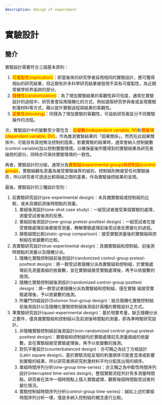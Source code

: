 ```yaml
---
description: design of experiment
---
```


# 實驗設計

## 簡介

實驗設計需要符合三個基本原則：

1. <mark style="color:red;">可複製性(replication)</mark>：即當後來的研究學者採用相同的實驗設計，應可獲得相似的研究結果，但近期有許多科學研究結果被發現不具有可複製性，為近期常被學術界詬病的部分。
2. <mark style="color:red;">隨機性(randomization)</mark>：為了增加實驗結果的客觀性與可信度，通常在實驗設計的過程中，研究者會採用隨機化的方式，例如選取研究參與者或呈現實驗刺激材料等方式，藉以提升實驗過程與結果的客觀性。
3. <mark style="color:red;">區集性(blocking)</mark>：同樣為了增加實驗的客觀性，可協助研究者區分不同實驗操作的流程。

次，實驗設計中的變數至少需包含：<mark style="color:red;">自變數(independent variable, IV)</mark>和<mark style="color:red;">應變項(dependent variable, DV)</mark>，作為推測實驗結果的「因果關係」，然而在此因果關係中，可能存有其他無法控制的因素，影響實驗的結果時，通常會納入控制變數(control variable)加以控制實驗情境，以確保最後所獲得到的實驗結果為研究者操控的部分，同時亦可保持實驗環境的一致性。

再者，實驗設計的分組，通常分為<mark style="color:red;">實驗組(experimental group)與控制組(control group)</mark>，實驗組顧名思義為接受實驗操弄的組別，控制組則無接受任何實驗操弄，所以研究者可透過比較兩組之間的差異，作為實驗操控結果的呈現。

最後，實驗設計的三種設計型別：

1. 前實驗研究設計(pre-experimental design)：未具備實驗組或控制組的比較，或未具備前測後時間點的測量。
   1. 單組後測設計(one-shot case study)：一組受試者接受某個實驗的處理，測量受試者後測的反應。
   2. 單組前後測設計(one-group pretest-posttest design)：一組受試者在接受實驗處理前後都接受測量，瞭解實驗處理前後受試者反應變化的過程。
   3. 靜態組間比較(static-group comparison)：接受實驗測量後的實驗組與控制組在依變數的比較。
2. 真實驗研究設計(true-experimental design)：具備實驗組和控制組、前後測時間點的測量以及隨機分派。
   1. 隨機化實驗控制組前後測設計(randomized control-group pretest-posttest design)：將一群受試者隨機分派為實驗組和控制組，於實驗處理前先測量兩組的依變數，並在實驗組接受實驗處理後，再予以依變數的施測。
   2. 隨機化實驗控制組後測設計(randomized control-group posttest design)：將一群受試者隨機分派為實驗組和控制組，僅在實驗 組接受實驗處理後，予以依變數的施測。
   3. 所羅門四組設計(Solomon four-group design)：結合隨機化實驗控制組前後測設計以及隨機化實驗控制組後測設計兩種的實驗設計之方式。
3. 準實驗研究設計(quasi-experimental design)：基於現實考量，缺乏隨機分派之要件，僅具備實驗組和控制組以及前測後時間點的測量，即為準時驗研究設計。
   1. 非隨機實驗控制組前後測設計(non-randomized control-group pretest-posttest design)：實驗組和控制組均於實驗處理前先測量兩組的依變數，並在實驗組接受實驗處理後，再予以依變數的施測。
   2. 對抗平衡設計(counterbalanced design)：亦可稱之為拉丁方格設計(Latin square design)，基於實驗流程呈現的刺激順序可能會混淆或影響到實驗的結果，所以研究者將研究刺激材料平均分配其出現的順序。
   3. 單組時間序列分析(one-group time-series)：亦又稱之為中斷性時間序列設計(interrupted time-series design)，整個實驗流程共計有多測量時間點，研究者在其中一個時間點上插入實驗處理，觀察每個時間點受試者的變化情況。
   4. 實驗控制組時間序列分析(control-group time-series)：誠如上述的單組時間序列分析一樣，僅是多納入控制組的概念進行比較。
